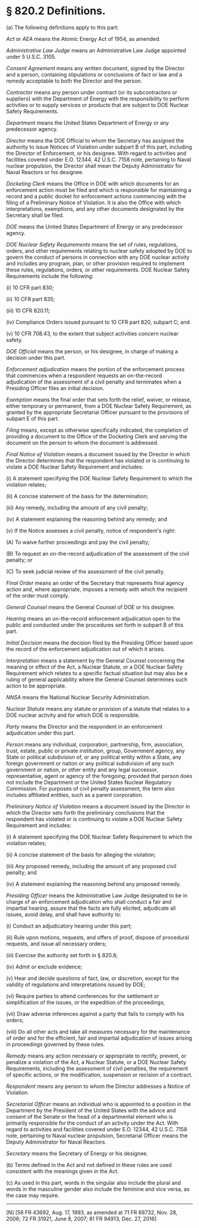 # § 820.2   Definitions.

(a) The following definitions apply to this part: 


*Act* or *AEA* means the Atomic Energy Act of 1954, as amended. 


*Administrative Law Judge* means an Administrative Law Judge appointed under 5 U.S.C. 3105. 


*Consent Agreement* means any written document, signed by the Director and a person, containing stipulations or conclusions of fact or law and a remedy acceptable to both the Director and the person. 


*Contractor* means any person under contract (or its subcontractors or suppliers) with the Department of Energy with the responsibility to perform activities or to supply services or products that are subject to DOE Nuclear Safety Requirements. 


*Department* means the United States Department of Energy or any predecessor agency.


*Director* means the DOE Official to whom the Secretary has assigned the authority to issue Notices of Violation under subpart B of this part, including the Director of Enforcement, or his designee. With regard to activities and facilities covered under E.O. 12344, 42 U.S.C. 7158 note, pertaining to Naval nuclear propulsion, the Director shall mean the Deputy Administrator for Naval Reactors or his designee. 


*Docketing Clerk* means the Office in DOE with which documents for an enforcement action must be filed and which is responsible for maintaining a record and a public docket for enforcement actions commencing with the filing of a Preliminary Notice of Violation. It is also the Office with which interpretations, exemptions, and any other documents designated by the Secretary shall be filed. 


*DOE* means the United States Department of Energy or any predecessor agency.

 

*DOE Nuclear Safety Requirements* means the set of rules, regulations, orders, and other requirements relating to nuclear safety adopted by DOE to govern the conduct of persons in connection with any DOE nuclear activity and includes any program, plan, or other provision required to implement these rules, regulations, orders, or other requirements. DOE Nuclear Safety Requirements include the following:


(i) 10 CFR part 830;


(ii) 10 CFR part 835;


(iii) 10 CFR 820.11;


(iv) Compliance Orders issued pursuant to 10 CFR part 820, subpart C; and


(v) 10 CFR 708.43, to the extent that subject activities concern nuclear safety.


*DOE Official* means the person, or his designee, in charge of making a decision under this part. 


*Enforcement adjudication* means the portion of the enforcement process that commences when a respondent requests an on-the-record adjudication of the assessment of a civil penalty and terminates when a Presiding Officer files an initial decision. 


*Exemption* means the final order that sets forth the relief, waiver, or release, either temporary or permanent, from a DOE Nuclear Safety Requirement, as granted by the appropriate Secretarial Officer pursuant to the provisions of subpart E of this part. 


*Filing* means, except as otherwise specifically indicated, the completion of providing a document to the Office of the Docketing Clerk and serving the document on the person to whom the document is addressed. 


*Final Notice of Violation* means a document issued by the Director in which the Director determines that the respondent has violated or is continuing to violate a DOE Nuclear Safety Requirement and includes: 


(i) A statement specifying the DOE Nuclear Safety Requirement to which the violation relates; 


(ii) A concise statement of the basis for the determination; 


(iii) Any remedy, including the amount of any civil penalty; 


(iv) A statement explaining the reasoning behind any remedy; and 


(v) If the Notice assesses a civil penalty, notice of respondent's right: 


(A) To waive further proceedings and pay the civil penalty; 


(B) To request an on-the-record adjudication of the assessment of the civil penalty; or 


(C) To seek judicial review of the assessment of the civil penalty. 


*Final Order* means an order of the Secretary that represents final agency action and, where appropriate, imposes a remedy with which the recipient of the order must comply. 


*General Counsel* means the General Counsel of DOE or his designee. 


*Hearing* means an on-the-record enforcement adjudication open to the public and conducted under the procedures set forth in subpart B of this part. 


*Initial Decision* means the decision filed by the Presiding Officer based upon the record of the enforcement adjudication out of which it arises. 


*Interpretation* means a statement by the General Counsel concerning the meaning or effect of the Act, a Nuclear Statute, or a DOE Nuclear Safety Requirement which relates to a specific factual situation but may also be a ruling of general applicability where the General Counsel determines such action to be appropriate. 


*NNSA* means the National Nuclear Security Administration.


*Nuclear Statute* means any statute or provision of a statute that relates to a DOE nuclear activity and for which DOE is responsible. 


*Party* means the Director and the respondent in an enforcement adjudication under this part. 


*Person* means any individual, corporation, partnership, firm, association, trust, estate, public or private institution, group, Government agency, any State or political subdivision of, or any political entity within a State, any foreign government or nation or any political subdivision of any such government or nation, or other entity and any legal successor, representative, agent or agency of the foregoing; provided that person does not include the Department or the United States Nuclear Regulatory Commission. For purposes of civil penalty assessment, the term also includes affiliated entities, such as a parent corporation. 


*Preliminary Notice of Violation* means a document issued by the Director in which the Director sets forth the preliminary conclusions that the respondent has violated or is continuing to violate a DOE Nuclear Safety Requirement and includes: 


(i) A statement specifying the DOE Nuclear Safety Requirement to which the violation relates; 


(ii) A concise statement of the basis for alleging the violation; 


(iii) Any proposed remedy, including the amount of any proposed civil penalty; and 


(iv) A statement explaining the reasoning behind any proposed remedy. 


*Presiding Officer* means the Administrative Law Judge designated to be in charge of an enforcement adjudication who shall conduct a fair and impartial hearing, assure that the facts are fully elicited, adjudicate all issues, avoid delay, and shall have authority to: 


(i) Conduct an adjudicatory hearing under this part; 


(ii) Rule upon motions, requests, and offers of proof, dispose of procedural requests, and issue all necessary orders; 


(iii) Exercise the authority set forth in § 820.8; 


(iv) Admit or exclude evidence; 


(v) Hear and decide questions of fact, law, or discretion, except for the validity of regulations and interpretations issued by DOE; 


(vi) Require parties to attend conferences for the settlement or simplification of the issues, or the expedition of the proceedings; 


(vii) Draw adverse inferences against a party that fails to comply with his orders; 


(viii) Do all other acts and take all measures necessary for the maintenance of order and for the efficient, fair and impartial adjudication of issues arising in proceedings governed by these rules. 


*Remedy* means any action necessary or appropriate to rectify, prevent, or penalize a violation of the Act, a Nuclear Statute, or a DOE Nuclear Safety Requirements, including the assessment of civil penalties, the requirement of specific actions, or the modification, suspension or recision of a contract. 


*Respondent* means any person to whom the Director addresses a Notice of Violation. 


*Secretarial Officer* means an individual who is appointed to a position in the Department by the President of the United States with the advice and consent of the Senate or the head of a departmental element who is primarily responsible for the conduct of an activity under the Act. With regard to activities and facilities covered under E.O. 12344, 42 U.S.C. 7158 note, pertaining to Naval nuclear propulsion, Secretarial Officer means the Deputy Administrator for Naval Reactors.


*Secretary* means the Secretary of Energy or his designee. 


(b) Terms defined in the Act and not defined in these rules are used consistent with the meanings given in the Act. 


(c) As used in this part, words in the singular also include the plural and words in the masculine gender also include the feminine and vice versa, as the case may require. 



---

[N] [58 FR 43692, Aug. 17, 1993, as amended at 71 FR 68732, Nov. 28, 2006; 72 FR 31921, June 8, 2007; 81 FR 94913, Dec. 27, 2016]




